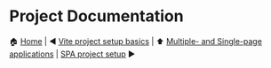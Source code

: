 # Project Documentation

:house: [Home](../README.md) | :arrow_backward: [Vite project setup basics](./vite-project-setup-basics.md) | :arrow_up:
[Multiple- and Single-page applications](./README.md) | [SPA project setup](./spa-project-setup.md) :arrow_forward: